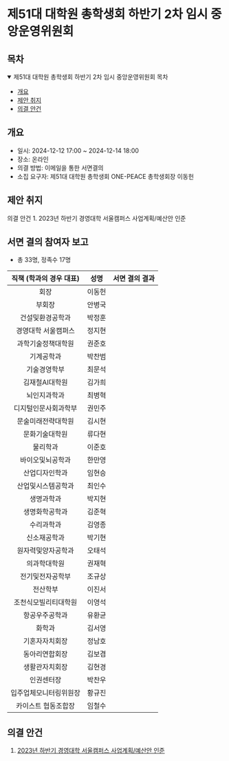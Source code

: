 제51대 대학원 총학생회 하반기 2차 임시 중앙운영위원회 
===

## 목차

<details open>
<summary>제51대 대학원 총학생회 하반기 2차 임시 중앙운영위원회 목차</summary>
  
- [개요](#개요) 
- [제안 취지](#제안-취지)
- [의결 안건](#의결-안건)
</details>

## 개요

- 일시: 2024-12-12 17:00 ~ 2024-12-14 18:00
- 장소: 온라인
- 의결 방법: 이메일을 통한 서면결의
- 소집 요구자: 제51대 대학원 총학생회 ONE-PEACE 총학생회장 이동헌

## 제안 취지
의결 안건 1. 2023년 하반기 경영대학 서울캠퍼스 사업계획/예산안 인준

## 서면 결의 참여자 보고
- 총 33명, 정족수 17명
  
| 직책 (학과의 경우 대표) | 성명 | 서면 결의 결과 | 
|:---:|:---:|:---:|
| 회장 | 이동헌 |  | 
| 부회장 | 안병국 |  | 
| 건설및환경공학과 | 박정훈 |  | 
| 경영대학 서울캠퍼스 | 정지현 |  | 
| 과학기술정책대학원 | 권준호 |  | 
| 기계공학과 | 박찬범 |  | 
| 기술경영학부 | 최문석 |  | 
| 김재철AI대학원 | 김가희 |  | 
| 뇌인지과학과 | 최병혁 |  | 
| 디지털인문사회과학부 | 권민주 |  | 
| 문술미래전략대학원 | 김시현 |  | 
| 문화기술대학원 | 류다현 |  | 
| 물리학과 | 이준호 |  | 
| 바이오및뇌공학과 | 한만영 |  | 
| 산업디자인학과 | 임현승 |  | 
| 산업및시스템공학과 | 최인수 |  | 
| 생명과학과 | 박지현 |  | 
| 생명화학공학과 | 김준혁 |  | 
| 수리과학과 | 김영종 |  | 
| 신소재공학과 | 박기현 |  | 
| 원자력및양자공학과 | 오태석 |  | 
| 의과학대학원 | 권재혁 |  |  
| 전기및전자공학부 | 조규상 |  |  
| 전산학부 | 이진서 |  | 
| 조천식모빌리티대학원 | 이영석 |  |  
| 항공우주공학과 | 유환균 |  |  
| 화학과 | 김서영 |  |  
| 기혼자자치회장 | 정남호 |  |  
| 동아리연합회장 | 김보겸 |  | 
| 생활관자치회장 | 김현경 |  | 
| 인권센터장 | 박찬우 |  |  
| 입주업체모니터링위원장 | 황규진 |  | 
| 카이스트 협동조합장 | 임철수 |  | 

## 의결 안건

1. [2023년 하반기 경영대학 서울캠퍼스 사업계획/예산안 인준](의결안건/의결1.md) 
